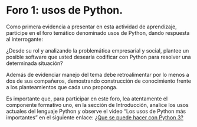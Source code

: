 # Foro 1: usos de Python.

Como primera evidencia a presentar en esta actividad de aprendizaje, participe en el foro temático denominado usos de Python, dando respuesta al interrogante:

¿Desde su rol y analizando la problemática empresarial y social, plantee un posible software que usted desearía codificar con Python para resolver una determinada situación?

Además de evidenciar manejo del tema debe retroalimentar por lo menos a dos de sus compañeros, demostrando construcción de conocimiento frente a los planteamientos que cada uno proponga.

Es importante que, para participar en este foro, lea atentamente el componente formativo uno, en la sección de Introducción, analice los usos actuales del lenguaje Python y observe el video “Los usos de Python más importantes” en el siguiente enlace:  [¿Que se puede hacer con Python 3?](https://www.youtube.com/watch?v=-ZNxbq3DNE0)
